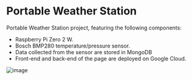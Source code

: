 # Portable Weather Station
Portable Weather Station project, featuring the following components:
* Raspberry Pi Zero 2 W.
* Bosch BMP280 temperature/pressure sensor.
* Data collected from the sensor are stored in MongoDB
* Front-end and back-end of the page are deployed on Google Cloud.

![image](https://github.com/IliaZaidin/weather_station/assets/64696073/d3b06166-2aae-4c99-a08c-3c6ea494dd81)
